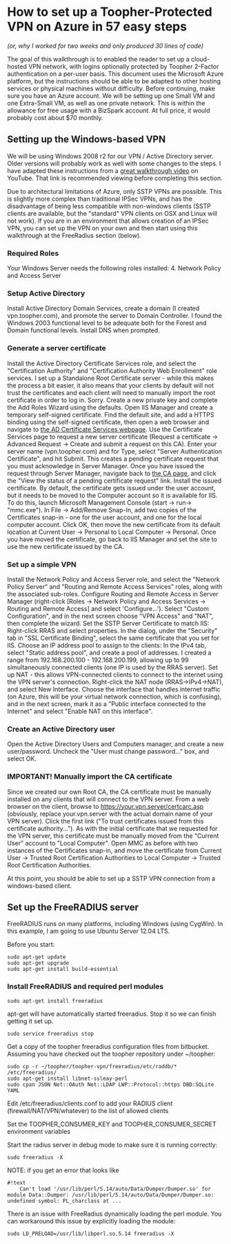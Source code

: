 How to set up a Toopher-Protected VPN on Azure in 57 easy steps
======================================================
*(or, why I worked for two weeks and only produced 30 lines of code)*

The goal of this walkthrough is to enabled the reader to set up a cloud-hosted VPN network, with logins optionally protected by Toopher 2-Factor authentication on a per-user basis.  This document uses the Microsoft Azure platform, but the instructions should be able to be adapted to other hosting services or physical machines without difficulty.  Before continuing, make sure you have an Azure account.  We will be setting up one Small VM and one Extra-Small VM, as well as one private network.  This is within the allowance for free usage with a BizSpark account.  At full price, it would probably cost about $70 monthly.

Setting up the Windows-based VPN
--------------------------------
We will be using Windows 2008 r2 for our VPN / Active Directory server.  Older versions will probably work as well with some changes to the steps.  I have adapted these instructions from a [great walkthrough video](http://youtu.be/QKSNDITI3pE) on YouTube.  That link is recommended viewing before completing this section.

Due to architectural limitations of Azure, only SSTP VPNs are possible.  This is slightly more complex than traditional IPSec VPNs, and has the disadvantage of being less compatible with non-windows clients (SSTP clients are available, but the "standard" VPN clients on OSX and Linux will not work).  If you are in an environment that allows creation of an IPSec VPN, you can set up the VPN on your own and then start using this walkthrough at the FreeRadius section (below).

### Required Roles
Your Windows Server needs the following roles installed:
4. Network Policy and Access Server

### Setup Active Directory
Install Active Directory Domain Services, create a domain (I created vpn.toopher.com), and promote the server to Domain Controller.  I found the Windows 2003 functional level to be adequate both for the Forest and Domain functional levels.  Install DNS when prompted.

### Generate a server certificate
Install the Active Directory Certificate Services role, and select the "Certification Authority" and "Certification Authority Web Enrollment" role services.  I set up a Standalone Root Certificate server - while this makes the process a bit easier, it also means that your clients by default will not trust the certificates and each client will need to manually import the root certificate in order to log in.  Sorry.  Create a new private key and complete the Add Roles Wizard using the defaults.
Open IIS Manager and create a temporary self-signed certificate.  Find the default site, and add a HTTPS binding using the self-signed certificate, then open a web browser and navigate to [the AD Certificate Services webpage](https://localhost/certsrv).
Use the Certificate Services page to request a new server certificate (Request a certificate -> Advanced Request -> Create and submit a request on this CA).  Enter your server name (vpn.toopher.com) and for Type, select "Server Authentication Certificate", and hit Submit.  This creates a pending certificate request that you must acknowledge in Server Manager.  Once you have issued the request through Server Manager, navigate back to [the CA page](https://localhost/certsrv), and click the "View the status of a pending certificate request" link.  Install the issued certificate.
By default, the certificate gets issued under the user account, but it needs to be moved to the Computer account so it is available for IIS.  To do this, launch Microsoft Management Console (start -> run-> "mmc.exe").  In File -> Add/Remove Snap-In, add two copies of the Certificates snap-in - one for the user account, and one for the local computer account.  Click OK, then move the new certificate from its default location at Current User -> Personal to Local Computer -> Personal.
Once you have moved the certificate, go back to IIS Manager and set the site to use the new certificate issued by the CA.


### Set up a simple VPN
Install the Network Policy and Access Server role, and select the "Network Policy Server" and "Routing and Remote Access Services" roles, along with the associated sub-roles.
Configure Routing and Remote Access in Server Manager (right-click [Roles -> Network Policy and Access Services -> Routing and Remote Access] and select 'Configure...').  Select "Custom Configuration", and in the next screen choose "VPN Access" and "NAT", then complete the wizard.
Set the SSTP Server Certificate to match IIS: Right-click RRAS and select properties.  In the dialog, under the "Security" tab in "SSL Certificate Binding", select the same certificate that you set for IIS.
Choose an IP address pool to assign to the clients:  In the IPv4 tab, select "Static address pool", and create a pool of addresses.  I created a range from 192.168.200.100 - 192.168.200.199, allowing up to 99 simultaneously connected clients (one IP is used by the RRAS server).
Set up NAT - this allows VPN-connected clients to connect to the internet using the VPN server's connection.  Right-click the NAT node (RRAS->IPv4->NAT), and select New Interface.  Choose the interface that handles internet traffic (on Azure, this will be your virtual network connection, which is confusing), and in the next screen, mark it as a "Public interface connected to the Internet" and select "Enable NAT on this interface".

### Create an Active Directory user
Open the Active Directory Users and Computers manager, and create a new user/password.  Uncheck the "User must change password..." box, and select OK.


### IMPORTANT!  Manually import the CA certificate
Since we created our own Root CA, the CA certificate must be manually installed on any clients that will connect to the VPN server.  From a web browser on the client, browse to https://your.vpn.server/certcarc.asp (obviously, replace your.vpn.server with the actual domain name of your VPN server).  Click the first link ("To trust certificates issued from this certificate authority...").
As with the initial certificate that we requested for the VPN server, this certificate must be manually moved from the "Current User" account to "Local Computer".  Open MMC as before with two instances of the Certificates snap-in, and move the certificate from Current User -> Trusted Root Certification Authorities to Local Computer -> Trusted Root Certification Authorities.

At this point, you should be able to set up a SSTP VPN connection from a windows-based client.

Set up the FreeRADIUS server
----------------------------

FreeRADIUS runs on many platforms, including Windows (using CygWin).  In this example, I am going to use Ubuntu Server 12.04 LTS.

Before you start:

    sudo apt-get update
    sudo apt-get upgrade
    sudo apt-get install build-essential

### Install FreeRADIUS and required perl modules

    sudo apt-get install freeradius

apt-get will have automatically started freeradius.  Stop it so we can finish getting it set up.

    sudo service freeradius stop

Get a copy of the toopher freeradius configuration files from bitbucket.  Assuming you have checked out the toopher repository under ~/toopher:

    sudo cp -r ~/toopher/toopher-vpn/freeradius/etc/raddb/* /etc/freeradius/
    sudo apt-get install libnet-ssleay-perl
    sudo cpan JSON Net::OAuth Net::LDAP LWP::Protocol::https DBD:SQLite YAML

Edit /etc/freeradius/clients.conf to add your RADIUS client (firewall/NAT/VPN/whatever) to the list of allowed clients

Set the TOOPHER_CONSUMER_KEY and TOOPHER_CONSUMER_SECRET environment variables

Start the radius server in debug mode to make sure it is running correctly:

    sudo freeradius -X

NOTE: if you get an error that looks like
```
#!text
    Can't load '/usr/lib/perl/5.14/auto/Data/Dumper/Dumper.so' for module Data::Dumper: /usr/lib/perl/5.14/auto/Data/Dumper/Dumper.so: undefined symbol: PL_charclass at ...
```

There is an issue with FreeRadius dynamically loading the perl module.  You can workaround this issue by explicitly loading the module:

    sudo LD_PRELOAD=/usr/lib/libperl.so.5.14 freeradius -X

